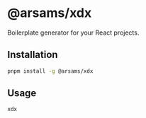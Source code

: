 # @arsams/xdx

Boilerplate generator for your React projects.

## Installation

```bash
pnpm install -g @arsams/xdx
```

## Usage

```bash
xdx
```
